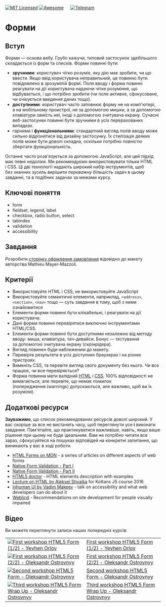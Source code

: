 [![MIT Licensed][icon-mit]][license]
[![Awesome][icon-awesome]][awesome]
&emsp;
[![Telegram][icon-chat]][chat]

# Форми

## Вступ

Форми — основа вебу. Грубо кажучи, типовий застосунок здебільшого складається із форм та списків. Форми повинні бути:

- **зручними**: користувач чітко розуміє, яку дію має зробити, чи що ввести. Якщо ввід користувача неправильний, це повинно бути повідомлено в зрозумілій формі. Поля вводу і форма повинні реагувати на дії користувача надаючи чітке розуміння, що відбувається, і що потрібно зробити (чи поле активне, сфокусоване, чи очікується введення даних тощо).
- **доступними**: користувач часто заповнює форму не на комп'ютері, а на мобільному проистрої, не за допомогою мишки, а за допомогою клавіатури замість неї, іноді з допомогою зчитувача екрану. Сучасні веб-застосунки повинні бути зручними в усіх перерахованих випадках.
- гарними і **функціональними**: стандартний вигляд полів вводу може сильно відрізнятися від дизайну застосунку. Їх стилізація деяких полів може бути доволі складна, оскільки потрібно *повністю* зберігати функціональність.

Останнє часто розв'язується за допомогою JavaScript, але цей підхід має певні недоліки. Ми рекомендуємо використовувати тільки HTML і CSS. Ці дві технології надають широкий набір інструментів, щоб без значних зусиль вирішити _переважну більшість_ задач в цьому завданні, та в подібних задачах за межами курсу.

## Ключові поняття

- form
- fieldset, legend, label
- checkbox, radio button, select
- tabindex
- validation
- accessibility

<!--

I don't find this any useful despite I translated it already

## Навики, які ви відточуєте в цьому завданні

Навик | Навіщо він? |
-----------------|-----------------------|
Семантичні елементи HTML | Сементичні елементи надають можливість робити доступні та іклюзивні документи (зокрема форми) із широкою підтримкою браузерів |
Стилізування стандартних елементів | Стандартні віджети можуть відрізнятися від заданого дизайну, а також бути різними в різних браузерів. |
Перевірка коду (валідація) | Багато корисного можна дінатися перевіряючи документ автоматичними інструментами, наприклад, validator.w3.org |

-->

## Завдання

Розробити [сторінку офрмлення замовлення](https://dribbble.com/shots/1322677-Checkout-Page/attachments/186093) відовідно до макету авторства Mathieu Mayer-Mazzoli.


## Критерії

- Використовуйте HTML і CSS, не використовуйте JavaScript
- Використовуйте семантичні елементи, наприклад, `<address>`, `<section>`, `<nav>` тощо — суть завдання в тому, щоб з ними ознайомитися
- Елементи форми повинні бути клікабельні, і реагувати на дії користувача.
- Дані форми повинні перевірятися виключно інструментами HTML/CSS. 
- Елементи форми повинні бути доступними незалежно від методу вводу: миша, клавіатура, тач-девайси. Бонус — тестування за допомогою зчитувача екрану (скрінрідера).
- Вигляд повинен буди наближеним до макету.
- Перевірте результета в усіх доступних браузерах і на різних пристроях.  
- Вимкніть CSS, та перевіте вигляд свого документу без нього. Чи все працює, чи все перевіряється?
- Форма повинна мати валідний [HTML](https://validator.w3.org/) і [CSS](https://jigsaw.w3.org/css-validator/). 100% відповідності не вимагається, але перевіте, що немає помилок (попередження (warnings) допускаються, але важливо, щоб ви їх розуміли).

## Додаткові ресурси

**Зауважимо**, що список рекомендованих ресурсів доволі широкий. У вас скоріше за все не вистачить часу, щоб переглянути усе **і** виконати завдання. Пам'ятайте, що практикуватися важливіше, навіть, якщо ваше рішення при цьому не буде ідеальним. Вам не потрібно читати все зараз, сфокусуйтеся на пошуках відповідей на конкретні запитання, що виникають у вас в ході роботи.

- [HTML Forms on MDN](https://developer.mozilla.org/docs/Learn/HTML/Forms) - a series of articles on different aspects of web forms
- [Native Form Validation - Part I](https://medium.com/samsung-internet-dev/native-form-validation-part-1-bf8e35099f1d)
- [Native Form Validation - Part II](https://medium.com/samsung-internet-dev/native-form-validation-part-2-552c78f563b)
- [HTML5 doctor](http://html5doctor.com/element-index/) - HTML elements description with examples
- [Lecture on HTML by Aleksei Shvaika](https://youtu.be/Y7-0yo4KCVk?list=PLr1siHsWN79BpMXpZv0rEo0b8Wqgf9SUv) for Kottans JS course 2016
- [Inhuman UI by Vadim Makeev](https://youtu.be/KAK-WAb9vow) - talk on accessibility and what web developers can do about it
- [Weblind](https://weblind.ru/) - Recommendations on site development for people visually impaired

## Відео

Ви можете переглянути записи наших попередніх курсів:

|||    
--- | --- 
[![First workshop HTML5 Form (1/2) - Yevhen Orlov][first-workshop-1-img]][first-workshop-1] | [First workshop HTML5 Form (1/2) - Yevhen Orlov][first-workshop-1]
[![First workshop HTML5 Form (2/2) - Oleksandr Ostrovnyy][first-workshop-2-img]][first-workshop-2] | [First workshop HTML5 Form (2/2) - Oleksandr Ostrovnyy][first-workshop-2]
[![Second workshop HTML5 Form - Oleksandr Ostrovnyy][second-workshop-img]][second-workshop]|[Second workshop HTML5 Form - Oleksandr Ostrovnyy][second-workshop]
[![Third workshop HTML5 Form Wrap Up - Oleksandr Ostrovnyy][third-workshop-img]][third-workshop]|[Third workshop HTML5 Form Wrap Up - Oleksandr Ostrovnyy][third-workshop]



[icon-chat]: https://img.shields.io/badge/chat-on%20telegram-blue.svg
[icon-mit]: https://img.shields.io/badge/license-MIT-blue.svg
[icon-awesome]: https://cdn.rawgit.com/sindresorhus/awesome/d7305f38d29fed78fa85652e3a63e154dd8e8829/media/badge.svg

[license]: https://github.com/Kottans/web/blob/master/LICENSE.md
[awesome]: https://github.com/sindresorhus/awesome#front-end-development
[chat]: https://t.me/joinchat/CX8EF1JmLm9IM6J6oy2U7Q

[first-workshop-1]: https://youtu.be/4MYA3Nocsts
[first-workshop-1-img]: http://img.youtube.com/vi/4MYA3Nocsts/default.jpg
[first-workshop-2]: https://youtu.be/ZoC759dIObM
[first-workshop-2-img]: http://img.youtube.com/vi/ZoC759dIObM/default.jpg
[second-workshop]: https://youtu.be/eTCGaUILyzg
[second-workshop-img]: http://img.youtube.com/vi/eTCGaUILyzg/default.jpg
[third-workshop]: https://youtu.be/NRCvOcEuDEU
[third-workshop-img]: http://img.youtube.com/vi/NRCvOcEuDEU/default.jpg
